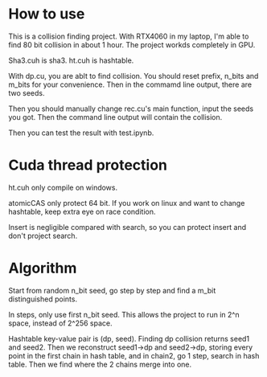 # How to use
This is a collision finding project. With RTX4060 in my laptop, I'm able to find 80 bit collision in about 1 hour. The project workds completely in GPU. 

Sha3.cuh is sha3. ht.cuh is hashtable.

With dp.cu, you are ablt to find collision. You should reset prefix, n_bits and m_bits for your convenience. Then in the commamd line output, there are two seeds.

Then you should manually change rec.cu's main function, input the seeds you got. Then the command line output will contain the collision. 

Then you can test the result with test.ipynb. 

# Cuda thread protection
ht.cuh only compile on windows. 

atomicCAS only protect 64 bit. If you work on linux and want to change hashtable, keep extra eye on race condition. 

Insert is negligible compared with search, so you can protect insert and don't project search.

# Algorithm
Start from random n_bit seed, go step by step and find a m_bit distinguished points. 

In steps, only use first n_bit seed. This allows the project to run in 2^n space, instead of 2^256 space. 

Hashtable key-value pair is (dp, seed). Finding dp collision returns seed1 and seed2. Then we reconstruct seed1->dp and seed2->dp, storing every point in the first chain in hash table, and in chain2, go 1 step, search in hash table. Then we find where the 2 chains merge into one. 
